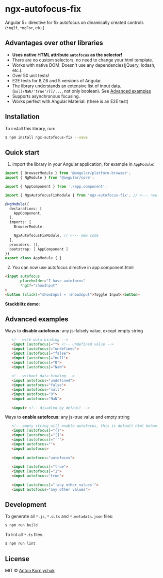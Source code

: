 # ngx-autofocus-fix

Angular 5+ directive for fix autofocus on dinamically created controls (`*ngIf`, `*ngFor`, etc.).

## Advantages over other libraries

* **Uses native HTML attribute `autofocus` as the selector!**  
* There are no custom selectors, no need to change your html template.
* Works with native DOM. Doesn't use any dependencies(jQuery, lodash, etc.).
* Over 50 unit tests!
* E2E tests for 8,7,6 and 5 versions of Angular.
* The library understands an extensive list of input data. (`null/NaN/'true'/[]/...`, not only boolean). See [Advanced examples](#advanced-examples)
* Supports asynchronous focusing.
* Works perfect with Angular Material. (there is an E2E test)

## Installation

To install this library, run:

```bash
$ npm install ngx-autofocus-fix --save
```

## Quick start

1. Import the library in your Angular application, for example in `AppModule`:

```typescript
import { BrowserModule } from '@angular/platform-browser';
import { NgModule } from '@angular/core';

import { AppComponent } from './app.component';

import { NgxAutofocusFixModule } from 'ngx-autofocus-fix'; // <--- new code

@NgModule({
  declarations: [
    AppComponent,
  ],
  imports: [
    BrowserModule,

    NgxAutofocusFixModule, // <--- new code
  ],
  providers: [],
  bootstrap: [ AppComponent ]
})
export class AppModule { }
```

2. You can now use autofocus directive in app.component.html

```html
<input autofocus
       placeholder="I have autofocus"
       *ngIf="showInput"
>
<button (click)="showInput = !showInput">Toggle Input</button>
```

**Stackblitz demo:**

## Advanced examples

Ways to **disable autofocus:** any js-falsely value, except empty string

```html
   <!-- with data binding -->
   <input [autofocus]=""> <!-- undefined value -->
   <input [autofocus]="undefined">
   <input [autofocus]="false">
   <input [autofocus]="null">
   <input [autofocus]="0">
   <input [autofocus]="NaN">
   
   <!-- without data binding -->
   <input autofocus="undefined">
   <input autofocus="false">
   <input autofocus="null">
   <input autofocus="0">
   <input autofocus="NaN">
   
   <input> <!-- disabled by default -->
``` 

Ways to **enable autofocus:** any js-true value and empty string

```html
   <!-- empty string will enable autofocus, this is default html behavior -->
   <input [autofocus]="{}">
   <input [autofocus]="[]">
   <input [autofocus]="''">
   <input autofocus="">
   <input autofocus>
   
   <input autofocus="autofocus">
   
   <input [autofocus]="true">
   <input [autofocus]="1">
   <input autofocus="true">
   
   <input [autofocus]="'any other values'">
   <input autofocus="any other values">
```

## Development

To generate all `*.js`, `*.d.ts` and `*.metadata.json` files:

```bash
$ npm run build
```

To lint all `*.ts` files:

```bash
$ npm run lint
```

## License

MIT © [Anton Korniychuk](mailto:dev@korniychuk.pro)
